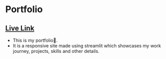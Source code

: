 # Portfolio
## [Live Link](https://dhruv-0001-portfolio-app-n0l50h.streamlitapp.com/)
- This is my portfolio🚀. 
- It is a responsive site made using streamlit which showcases my work journey, projects, skills and other details.
